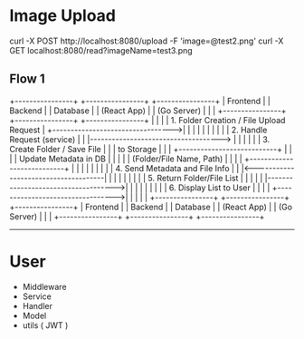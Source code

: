 # Image Upload 
curl -X POST http://localhost:8080/upload -F 'image=@test2.png'
curl -X GET localhost:8080/read?imageName=test3.png
## Flow 1 
+----------------+                 +----------------+                  +----------------+
|   Frontend     |                 |    Backend     |                  |   Database     |
| (React App)    |                 |   (Go Server)  |                  |                |
+----------------+                 +----------------+                  +----------------+
       |                                |                                      |
       |  1. Folder Creation / File Upload Request                             |
       +--------------------------------->|                                    |
       |                                |                                      |
       |                                |                                      |
       |                                |  2. Handle Request (service)         |
       |                                |------------------------------------> |
       |                                |                                      |
       |                                |    3. Create Folder / Save File       |
       |                                |    to Storage                          |
       |                                |    +---------------------------+       |
       |                                |    |   Update Metadata in DB  |       |
       |                                |    | (Folder/File Name, Path)  |       |
       |                                |    +---------------------------+       |
       |                                |                                      |
       |                                |                                      |
       |                                |  4. Send Metadata and File Info       |
       |                                |<-------------------------------------|
       |                                |                                      |
       |                                |                                      |
       |                                |  5. Return Folder/File List           |
       |                                |                                      |
       |                                |------------------------------------>|
       |                                |                                      |
       |                                |                                      |
       |                                |  6. Display List to User              |
       |                                |                                      |
       +--------------------------------->|                                      |
       |                                |                                      |
+----------------+                 +----------------+                  +----------------+
|   Frontend     |                 |    Backend     |                  |   Database     |
| (React App)    |                 |   (Go Server)  |                  |                |
+----------------+                 +----------------+                  +----------------+

<hr />

# User
* Middleware
* Service
* Handler
* Model 
* utils ( JWT ) 
